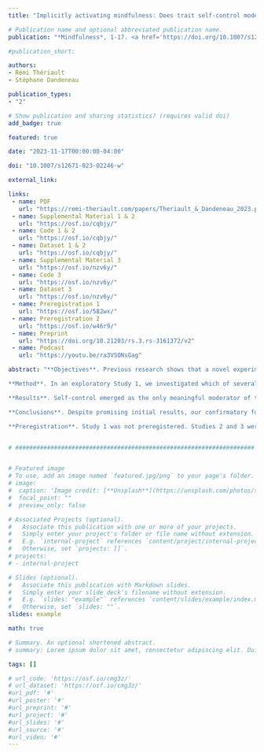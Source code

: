 ```yaml
---
title: "Implicitly activating mindfulness: Does trait self‑control moderate its effect on aggressive behaviour?"

# Publication name and optional abbreviated publication name.
publication: "*Mindfulness*, 1-17. <a href='https://doi.org/10.1007/s12671-023-02246-w' target='_blank' rel='noopener noreferrer'>doi.org/10.1007/s12671-023-02246-w</a>"

#publication_short: 

authors:
- Rémi Thériault
- Stéphane Dandeneau

publication_types:
- "2"

# Show publication and sharing statistics? (requires valid doi)
add_badge: true

featured: true

date: "2023-11-17T00:00:00-04:00"

doi: "10.1007/s12671-023-02246-w"

external_link: 

links: 
 - name: PDF
   url: "https://remi-theriault.com/papers/Theriault_&_Dandeneau_2023.pdf"
 - name: Supplemental Material 1 & 2
   url: "https://osf.io/cqbjy/"
 - name: Code 1 & 2
   url: "https://osf.io/cqbjy/"
 - name: Dataset 1 & 2
   url: "https://osf.io/cqbjy/"
 - name: Supplemental Material 3
   url: "https://osf.io/nzv6y/"
 - name: Code 3
   url: "https://osf.io/nzv6y/"
 - name: Dataset 3
   url: "https://osf.io/nzv6y/"
 - name: Preregistration 1
   url: "https://osf.io/582wx/"
 - name: Preregistration 2
   url: "https://osf.io/w46r9/"
 - name: Preprint
   url: "https://doi.org/10.21203/rs.3.rs-3161372/v2"
 - name: Podcast
   url: "https://youtu.be/ra3VSONsGag"

abstract: "**Objectives**. Previous research shows that a novel experimental paradigm consisting of implicitly activating (“priming”) concepts associated with mindfulness through a scrambled sentence task yields positive social effects on cognition and affect. Yet, the effects of this paradigm on social behaviour warrant further investigation. As several studies link mindfulness to lower aggression, aggression represents a promising candidate to investigate within the current paradigm. Furthermore, research has demonstrated that personality traits—such as trait mindfulness—moderate the effect of the mindfulness prime, highlighting the importance of identifying potential moderators.

**Method**. In an exploratory Study 1, we investigated which of several personality variables most meaningfully related to the priming mindfulness procedure. In confirmatory follow-up studies, we attempted to replicate those results using the same methodology but using larger samples and only a few measures of interest (Study 2) or additional measures (Study 3).

**Results**. Self-control emerged as the only meaningful moderator of the effect of the mindfulness prime on behaviour. Accordingly, we specifically tested the interaction between self-control and the mindfulness priming procedure in the two follow-up studies. The findings regarding the role of self-control from the first study did not replicate in the subsequent studies.

**Conclusions**. Despite promising initial results, our confirmatory follow-up findings suggest that trait self-control does not moderate the effect of implicitly activating mindfulness on aggressive behaviour.

**Preregistration**. Study 1 was not preregistered. Studies 2 and 3 were preregistered on OSF: https://osf.io/582wx/ and https://osf.io/w46r9/."


# ####################################################################


# Featured image
# To use, add an image named `featured.jpg/png` to your page's folder. 
# image:
#  caption: 'Image credit: [**Unsplash**](https://unsplash.com/photos/s9CC2SKySJM)'
#  focal_point: ""
#  preview_only: false

# Associated Projects (optional).
#   Associate this publication with one or more of your projects.
#   Simply enter your project's folder or file name without extension.
#   E.g. `internal-project` references `content/project/internal-project/index.md`.
#   Otherwise, set `projects: []`.
# projects:
# - internal-project

# Slides (optional).
#   Associate this publication with Markdown slides.
#   Simply enter your slide deck's filename without extension.
#   E.g. `slides: "example"` references `content/slides/example/index.md`.
#   Otherwise, set `slides: ""`.
slides: example

math: true

# Summary. An optional shortened abstract.
# summary: Lorem ipsum dolor sit amet, consectetur adipiscing elit. Duis posuere tellus ac convallis placerat. Proin tincidunt magna sed ex sollicitudin condimentum.

tags: []

# url_code: 'https://osf.io/cmg3z/'
# url_dataset: 'https://osf.io/cmg3z/'
#url_pdf: '#'
#url_poster: '#'
#url_preprint: '#'
#url_project: '#'
#url_slides: '#'
#url_source: '#'
#url_video: '#'
---
```

